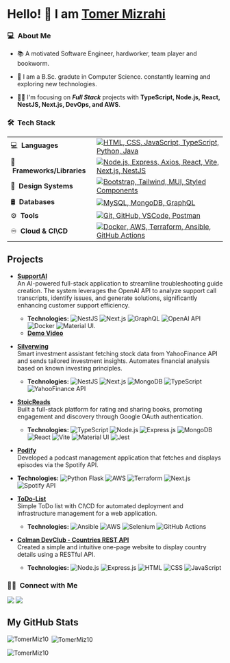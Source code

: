 # Hello! 👋 I am [Tomer Mizrahi](https://github.com/TomerMiz10)
<h3>💻 &nbsp;About Me</h3>

- 📚 A motivated Software Engineer, hardworker, team player and bookworm.
  
- 🌱 I am a B.Sc. gradute in Computer Science. constantly learning and exploring new technologies.

- 👨‍💻 I'm focusing on ***Full Stack*** projects with **TypeScript, Node.js, React, NestJS, Next.js, DevOps, and AWS**.


### 🛠 &nbsp;Tech Stack
| | | 
| --- | --- |
|💻 &nbsp;**Languages** |[![HTML, CSS, JavaScript, TypeScript, Python, Java](https://skillicons.dev/icons?i=html,css,js,ts,python,java)](https://skillicons.dev)
|🧩 &nbsp;**Frameworks/Libraries** |[![Node.js, Express, Axios, React, Vite, Next.js, NestJS](https://skillicons.dev/icons?i=nodejs,express,axios,react,vite,next,nest)](https://skillicons.dev)
|🎨 &nbsp;**Design Systems** |[![Bootstrap, Tailwind, MUI, Styled Components](https://skillicons.dev/icons?i=bootstrap,tailwind,mui,styledcomponents)](https://skillicons.dev)
|🛢️ &nbsp;**Databases** |[![MySQL, MongoDB, GraphQL](https://skillicons.dev/icons?i=mysql,mongodb,graphql)](https://skillicons.dev)
|⚙️ &nbsp;**Tools** |[![Git, GitHub, VSCode, Postman](https://skillicons.dev/icons?i=git,github,vscode,postman)](https://skillicons.dev)
|♾️ &nbsp;**Cloud & CI\CD** |[![Docker, AWS, Terraform, Ansible, GitHub Actions](https://skillicons.dev/icons?i=docker,aws,terraform,ansible,githubactions)](https://skillicons.dev)

## Projects

- [**SupportAI**](https://github.com/SupportAI-Project)  
  An AI-powered full-stack application to streamline troubleshooting guide creation. The system leverages the OpenAI API to analyze support call transcripts, identify issues, and generate solutions, significantly enhancing customer support efficiency.  
  - **Technologies:** ![NestJS](https://img.shields.io/badge/-NestJs-ea2845?style=flat-square&logo=nestjs&logoColor=white) ![Next.js](https://img.shields.io/badge/next.js-000000?style=flat-square&logo=nextdotjs&logoColor=white) ![GraphQL](https://img.shields.io/badge/GraphQl-E10098?style=flat-square&logo=graphql&logoColor=white) ![OpenAI API](https://img.shields.io/badge/-OpenAI%20API-eee?style=flat-square&logo=openai&logoColor=412991) ![Docker](https://img.shields.io/badge/docker-257bd6?style=flat-square&logo=docker&logoColor=white) ![Material UI](https://img.shields.io/badge/Material%20UI-007FFF?style=flat-square&logo=mui&logoColor=white).
  - [**Demo Video**](https://www.canva.com/design/DAGoQOVuP8E/FKLiNfg6HMvnT_mJivBD-Q/watch?utm_content=DAGoQOVuP8E&utm_campaign=designshare&utm_medium=link2&utm_source=uniquelinks&utlId=h6844b85385)

- [**Silverwing**](https://github.com/Silver-Wing-Project)  
  Smart investment assistant fetching stock data from YahooFinance API and sends tailored investment insights. 
Automates financial analysis based on known investing principles.
  - **Technologies:** ![NestJS](https://img.shields.io/badge/-NestJs-ea2845?style=flat-square&logo=nestjs&logoColor=white) ![Next.js](https://img.shields.io/badge/next.js-000000?style=flat-square&logo=nextdotjs&logoColor=white) ![MongoDB](https://img.shields.io/badge/MongoDB-47A248?style=flat-square&logo=mongodb&logoColor=white) ![TypeScript](https://img.shields.io/badge/TypeScript-007ACC?style=flat-square&logo=typescript&logoColor=white) ![YahooFinance API](https://img.shields.io/badge/YahooFinance%20API-400090?style=flat-square&logo=yahoo&logoColor=white)

- [**StoicReads**](https://github.com/nitzanto/StoicReads)  
  Built a full-stack platform for rating and sharing books, promoting engagement and discovery through Google OAuth authentication.  
  - **Technologies:** ![TypeScript](https://img.shields.io/badge/TypeScript-007ACC?style=flat-square&logo=typescript&logoColor=white) ![Node.js](https://img.shields.io/badge/Node.js-339933?style=flat-square&logo=nodedotjs&logoColor=white) ![Express.js](https://img.shields.io/badge/Express.js-000000?style=flat-square&logo=express&logoColor=white) ![MongoDB](https://img.shields.io/badge/MongoDB-47A248?style=flat-square&logo=mongodb&logoColor=white) ![React](https://img.shields.io/badge/React-61DAFB?style=flat-square&logo=react&logoColor=white) ![Vite](https://img.shields.io/badge/Vite-646CFF?style=flat-square&logo=vite&logoColor=white) ![Material UI](https://img.shields.io/badge/Material%20UI-007FFF?style=flat-square&logo=mui&logoColor=white) ![Jest](https://img.shields.io/badge/Jest-C21325?style=flat-square&logo=jest&logoColor=white)

 - [**Podify**](https://github.com/NTTM-Cloud-Solutions/AWS)  
  Developed a podcast management application that fetches and displays episodes via the Spotify API.  
  - **Technologies:** ![Python Flask](https://img.shields.io/badge/Flask-000000?style=flat-square&logo=flask&logoColor=white) ![AWS](https://img.shields.io/badge/AWS-232F3E?style=flat-square&logo=amazon-aws&logoColor=white) ![Terraform](https://img.shields.io/badge/Terraform-7B42BC?style=flat-square&logo=terraform&logoColor=white) ![Next.js](https://img.shields.io/badge/next.js-000000?style=flat-square&logo=nextdotjs&logoColor=white) ![Spotify API](https://img.shields.io/badge/Spotify-1ED760?&style=flat-square&logo=spotify&logoColor=white)

- [**ToDo-List**](https://github.com/JosephOri/DevOps-project)  
  Simple ToDo list with CI\CD for automated deployment and infrastructure management for a web application.  
  - **Technologies:** ![Ansible](https://img.shields.io/badge/Ansible-EE0000?style=flat-square&logo=ansible&logoColor=white) ![AWS](https://img.shields.io/badge/AWS-232F3E?style=flat-square&logo=amazon-aws&logoColor=white) ![Selenium](https://img.shields.io/badge/Selenium-43B02A?style=flat-square&logo=selenium&logoColor=white) ![GitHub Actions](https://img.shields.io/badge/GitHub%20Actions-222222?style=flat-square&logo=githubactions&logoColor=white)

- [**Colman DevClub - Countries REST API**](https://github.com/TomerMiz10/DevClub-Countries)  
  Created a simple and intuitive one-page website to display country details using a RESTful API.  
  - **Technologies:** ![Node.js](https://img.shields.io/badge/Node.js-339933?style=flat-square&logo=nodedotjs&logoColor=white) ![Express.js](https://img.shields.io/badge/Express.js-000000?style=flat-square&logo=express&logoColor=white) ![HTML](https://img.shields.io/badge/-HTML-05122A?style=flat-square&logo=HTML5&logoColor=e34c26) ![CSS](https://img.shields.io/badge/-CSS-05122A?style=flat-square&logo=CSS3&logoColor=1572B6) ![JavaScript](https://img.shields.io/badge/JavaScript-F7DF1E?style=flat-square&logo=javascript&logoColor=black)

### 🤝🏻 &nbsp;Connect with Me
<a href="https://www.linkedin.com/in/tomer-mizrahi-389aaa246/"><img src="https://img.shields.io/badge/-Linkedin-0077B5?style=flat&logo=Linkedin&logoColor=white"/></a>
<a href="mailto:tomermi123@gmail.com"><img src="https://img.shields.io/badge/-Mail-D14836?style=flat&logo=Gmail&logoColor=white"/></a>


## My GitHub Stats
<p><img align="left" src="https://github-readme-stats.vercel.app/api/top-langs?username=TomerMiz10&show_icons=true&locale=en&layout=compact&theme=tokyonight" alt="TomerMiz10" /></p>
<p>&nbsp;<img align="center" src="https://github-readme-stats.vercel.app/api?username=TomerMiz10&show_icons=true&locale=en&theme=tokyonight" alt="TomerMiz10" /></p>
<p align="left"> <img src="https://komarev.com/ghpvc/?username=TomerMiz10&label=Profile%20views&color=0e75b6&style=flat" alt="TomerMiz10" /> </p>
